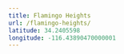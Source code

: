 ```yaml
---
title: Flamingo Heights
url: /flamingo-heights/
latitude: 34.2405598
longitude: -116.43890470000001
---
```

